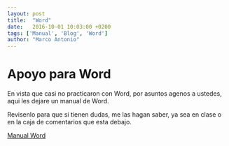 ```yaml
---
layout: post
title:  "Word"
date:   2016-10-01 10:03:00 +0200
tags: ['Manual', 'Blog', 'Word']
author: "Marco Antonio"
---
```


# Apoyo para Word

En vista que casi no practicaron con Word, por asuntos agenos a ustedes, aqui les dejare un manual de Word.

Revisenlo para que si tienen dudas, me las hagan saber, ya sea en clase o en la caja de comentarios que esta debajo.

[Manual Word](https://github.com/marcoC76/marcoc76.github.io/blob/master/pdf/otromanual_word.pdf)